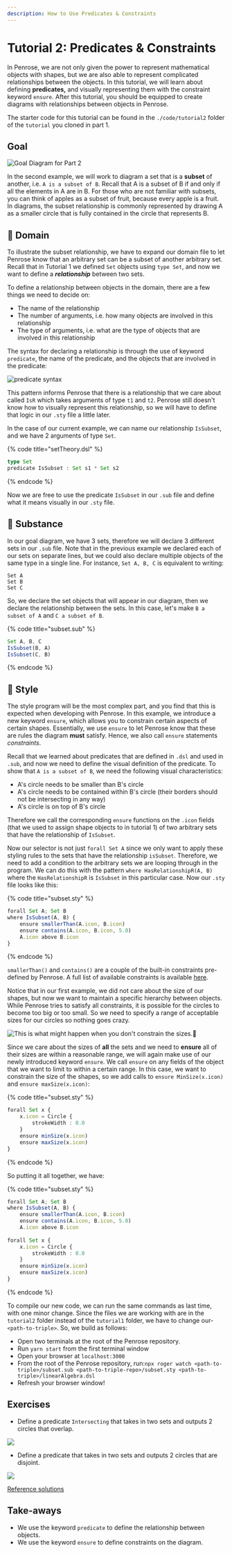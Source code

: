 ```yaml
---
description: How to Use Predicates & Constraints
---
```


# Tutorial 2: Predicates & Constraints

In Penrose, we are not only given the power to represent mathematical objects with shapes, but we are also able to represent complicated relationships between the objects. In this tutorial, we will learn about defining **predicates,** and visually representing them with the constraint keyword `ensure`. After this tutorial, you should be equipped to create diagrams with relationships between objects in Penrose.

The starter code for this tutorial can be found in the `./code/tutorial2` folder of the `tutorial` you cloned in part 1. 

## Goal

![Goal Diagram for Part 2](https://github.com/penrose/penrose/raw/docs-edit/assets/tutorial/part2/goal.svg)

In the second example, we will work to diagram a set that is a **subset** of another, i.e. `A is a subset of B`. Recall that  A is a subset of B if and only if all the elements in A are in B. For those who are not familiar with subsets, you can think of apples as a subset of fruit, because every apple is a fruit. In diagrams, the subset relationship is commonly represented by drawing A as a smaller circle that is fully contained in the circle that represents B.

## 📄 Domain

To illustrate the subset relationship, we have to expand our domain file to let Penrose know that an arbitrary set can be a subset of another arbitrary set. Recall that in Tutorial 1 we defined `Set` objects using `type Set`, and now we want to define a _**relationship**_ between two sets.

To define a relationship between objects in the domain, there are a few things we need to decide on:

* The name of the relationship
* The number of arguments, i.e. how many objects are involved in this relationship
* The type of arguments, i.e. what are the type of objects that are involved in this relationship

The syntax for declaring a relationship is through the use of keyword `predicate`, the name of the predicate, and the objects that are involved in the predicate:

![predicate syntax](https://github.com/penrose/penrose/raw/docs-edit/assets/tutorial/part2/predicateSyntax.png)

This pattern informs Penrose that there is a relationship that we care about called `IsR` which takes arguments of type `t1` and `t2`. Penrose still doesn't know how to visually represent this relationship, so we will have to define that logic in our `.sty` file a little later.

In the case of our current example, we can name our relationship `IsSubset`, and we have 2 arguments of type `Set`.

{% code title="setTheory.dsl" %}
```typescript
type Set
predicate IsSubset : Set s1 * Set s2
```
{% endcode %}

Now we are free to use the predicate `IsSubset` in our `.sub` file and define what it means visually in our `.sty` file.

## 📄 Substance

In our goal diagram, we have 3 sets, therefore we will declare 3 different sets in our `.sub` file. Note that in the previous example we declared each of our sets on separate lines, but we could also declare multiple objects of the same type in a single line. For instance, `Set A, B, C` is equivalent to writing:

```text
Set A
Set B
Set C
```

So, we declare the set objects that will appear in our diagram, then we declare the relationship between the sets. In this case, let's make `B a subset of A` and `C a subset of B`.

{% code title="subset.sub" %}
```typescript
Set A, B, C
IsSubset(B, A)
IsSubset(C, B)
```
{% endcode %}

## 📄 Style

The style program will be the most complex part, and you find that this is expected when developing with Penrose. In this example, we introduce a new keyword `ensure`, which allows you to constrain certain aspects of certain shapes. Essentially, we use `ensure` to let Penrose know that these are rules the diagram **must** satisfy. Hence, we also call `ensure` statements _constraints_.

Recall that we learned about predicates that are defined in `.dsl` and used in `.sub`, and now we need to define the visual definition of the predicate. To show that `A is a subset of B`, we need the following visual characteristics:

* A's circle needs to be smaller than B's circle
* A's circle needs to be contained within B's circle \(their borders should not be intersecting in any way\)
* A's circle is on top of B's circle

Therefore we call the corresponding `ensure` functions on the `.icon` fields \(that we used to assign shape objects to in tutorial 1\) of two arbitrary sets that have the relationship of `IsSubset`.

Now our selector is not just `forall Set A` since we only want to apply these styling rules to the sets that have the relationship `isSubset`. Therefore, we need to add a condition to the arbitrary sets we are looping through in the program. We can do this with the pattern `where HasRelationshipR(A, B)` where the `HasRelationshipR` is `IsSubset` in this particular case. Now our `.sty` file looks like this:

{% code title="subset.sty" %}
```typescript
forall Set A; Set B
where IsSubset(A, B) {
    ensure smallerThan(A.icon, B.icon)
    ensure contains(A.icon, B.icon, 5.0)
    A.icon above B.icon
}
```
{% endcode %}

`smallerThan()` and `contains()` are a couple of the built-in constraints pre-defined by Penrose. A full list of available constraints is available [here](https://penrose.github.io/penrose/modules/_contrib_constraints_.html#constrdict).

Notice that in our first example, we did not care about the size of our shapes, but now we want to maintain a specific hierarchy between objects. While Penrose tries to satisfy all constraints, it is possible for the circles to become too big or too small. So we need to specify a range of acceptable sizes for our circles so nothing goes crazy.

![This is what might happen when you don&apos;t constrain the sizes.&#x1F47F;](https://github.com/penrose/penrose/raw/docs-edit/assets/tutorial/part2/no_ensures.png)

Since we care about the sizes of **all** the sets and we need to **ensure** all of their sizes are within a reasonable range, we will again make use of our newly introduced keyword `ensure`. We call `ensure` on any fields of the object that we want to limit to within a certain range. In this case, we want to constrain the size of the shapes, so we add calls to `ensure MinSize(x.icon)` and `ensure maxSize(x.icon)`:

{% code title="subset.sty" %}
```typescript
forall Set x {
    x.icon = Circle {
        strokeWidth : 0.0
    }
    ensure minSize(x.icon)
    ensure maxSize(x.icon)
}
```
{% endcode %}

So putting it all together, we have:

{% code title="subset.sty" %}
```typescript
forall Set A; Set B
where IsSubset(A, B) {
    ensure smallerThan(A.icon, B.icon)
    ensure contains(A.icon, B.icon, 5.0)
    A.icon above B.icon
    
forall Set x {
    x.icon = Circle {
        strokeWidth : 0.0
    }
    ensure minSize(x.icon)
    ensure maxSize(x.icon)
}
```
{% endcode %}

To compile our new code, we can run the same commands as last time, with one minor change. Since the files we are working with are in the `tutorial2` folder instead of the `tutorial1` folder, we have to change our-`<path-to-triple>`. So, we build as follows:

* Open two terminals at the root of the Penrose repository.
* Run `yarn start` from the first terminal window
* Open your browser at `localhost:3000`
* From the root of the Penrose repository, run:`npx roger watch <path-to-triple>/subset.sub <path-to-triple-repo>/subset.sty <path-to-triple>/linearAlgebra.dsl`
* Refresh your browser window!

## Exercises

* Define a predicate `Intersecting` that takes in two sets and outputs 2 circles that overlap.

![](.gitbook/assets/e1c1.png)

* Define a predicate that takes in two sets and outputs 2 circles that are disjoint.

![](.gitbook/assets/e1c2.png)

[Reference solutions](https://github.com/penrose/penrose/blob/docs-edit/tutorial/code/tutorial2/exercises-sol.md)

## Take-aways

* We use the keyword `predicate` to define the relationship between objects.
* We use the keyword `ensure` to define constraints on the diagram.

